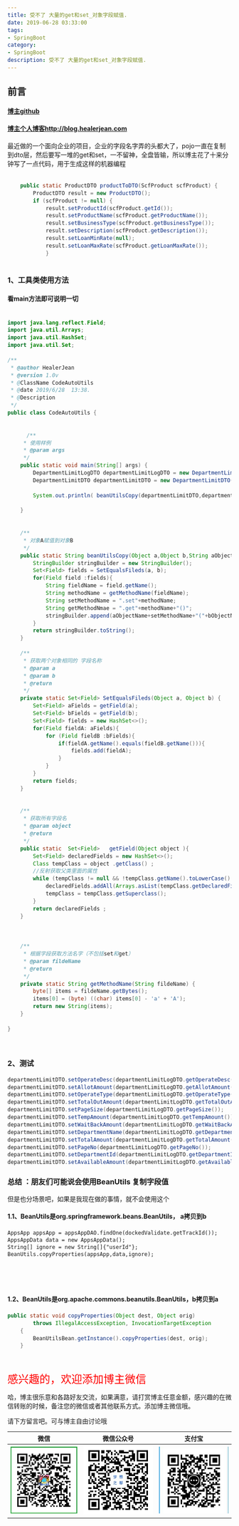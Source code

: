 ```yaml
---
title: 受不了 大量的get和set_对象字段赋值.
date: 2019-06-28 03:33:00
tags: 
- SpringBoot
category: 
- SpringBoot
description: 受不了 大量的get和set_对象字段赋值.
---
```


<!-- 

https://raw.githubusercontent.com/HealerJean/HealerJean.github.io/master/blogImages/
　　首行缩进

<font  clalss="healerColor" color="red" size="5" >     </font>

<font  clalss="healerSize"  size="5" >     </font>
-->




## 前言

#### [博主github](https://github.com/HealerJean)
#### [博主个人博客http://blog.healerjean.com](http://HealerJean.github.io)    



最近做的一个面向企业的项目，企业的字段名字弄的头都大了，pojo一直在复制到dto层，然后要写一堆的get和set，一不留神，全盘皆输，所以博主花了十来分钟写了一点代码，用于生成这样的机器编程





```java

    public static ProductDTO productToDTO(ScfProduct scfProduct) {
        ProductDTO result = new ProductDTO();
        if (scfProduct != null) {
            result.setProductId(scfProduct.getId());
            result.setProductName(scfProduct.getProductName());
            result.setBusinessType(scfProduct.getBusinessType());
            result.setDescription(scfProduct.getDescription());
            result.setLoanMinRate(null);
            result.setLoanMaxRate(scfProduct.getLoanMaxRate());
            }
        
```

### 1、工具类使用方法

#### 看main方法即可说明一切



```java

import java.lang.reflect.Field;
import java.util.Arrays;
import java.util.HashSet;
import java.util.Set;

/**
 * @author HealerJean
 * @version 1.0v
 * @ClassName CodeAutoUtils
 * @date 2019/6/28  13:38.
 * @Description
 */
public class CodeAutoUtils {


      /**
     * 使用样例
     * @param args
     */
    public static void main(String[] args) {
        DepartmentLimitLogDTO departmentLimitLogDTO = new DepartmentLimitLogDTO();
        DepartmentLimitDTO departmentLimitDTO = new DepartmentLimitDTO();

        System.out.println( beanUtilsCopy(departmentLimitDTO,departmentLimitLogDTO,"departmentLimitDTO","departmentLimitLogDTO"));

    }


    /**
     * 对象A赋值到对象B
     */
    public static String beanUtilsCopy(Object a,Object b,String aObjectName,String bObjectName ){
        StringBuilder stringBuilder = new StringBuilder();
        Set<Field> fields = SetEqualsFileds(a, b);
        for(Field field :fields){
            String fieldName = field.getName();
            String methodName = getMethodName(fieldName);
            String setMethodName = ".set"+methodName;
            String getMethodNmae = ".get"+methodName+"()";
            stringBuilder.append(aObjectName+setMethodName+"("+bObjectName+getMethodNmae+");\n");
        }
        return stringBuilder.toString();
    }

    /**
     * 获取两个对象相同的 字段名称
     * @param a
     * @param b
     * @return
     */
    private static Set<Field> SetEqualsFileds(Object a, Object b) {
        Set<Field> aFields = getField(a);
        Set<Field> bFields = getField(b);
        Set<Field> fields = new HashSet<>();
        for(Field fieldA: aFields){
            for (Field fieldB :bFields){
                if(fieldA.getName().equals(fieldB.getName())){
                    fields.add(fieldA);
                }
            }
        }
        return fields;
    }


    /**
     * 获取所有字段名
     * @param object
     * @return
     */
    public static  Set<Field>   getField(Object object ){
        Set<Field> declaredFields = new HashSet<>();
        Class tempClass = object .getClass() ;
        //反射获取父类里面的属性
        while (tempClass != null && !tempClass.getName().toLowerCase().equals("java.lang.object")) {
            declaredFields.addAll(Arrays.asList(tempClass.getDeclaredFields()));
            tempClass = tempClass.getSuperclass();
        }
        return declaredFields ;
    }



    /**
     * 根据字段获取方法名字（不包括set和get）
     * @param fildeName
     * @return
     */
    private static String getMethodName(String fildeName) {
        byte[] items = fildeName.getBytes();
        items[0] = (byte) ((char) items[0] - 'a' + 'A');
        return new String(items);
    }

}




```





### 2、测试



```java
departmentLimitDTO.setOperateDesc(departmentLimitLogDTO.getOperateDesc());
departmentLimitDTO.setAllotAmount(departmentLimitLogDTO.getAllotAmount());
departmentLimitDTO.setOperateType(departmentLimitLogDTO.getOperateType());
departmentLimitDTO.setTotalOutAmount(departmentLimitLogDTO.getTotalOutAmount());
departmentLimitDTO.setPageSize(departmentLimitLogDTO.getPageSize());
departmentLimitDTO.setTempAmount(departmentLimitLogDTO.getTempAmount());
departmentLimitDTO.setWaitBackAmount(departmentLimitLogDTO.getWaitBackAmount());
departmentLimitDTO.setDepartmentName(departmentLimitLogDTO.getDepartmentName());
departmentLimitDTO.setTotalAmount(departmentLimitLogDTO.getTotalAmount());
departmentLimitDTO.setPageNo(departmentLimitLogDTO.getPageNo());
departmentLimitDTO.setDepartmentId(departmentLimitLogDTO.getDepartmentId());
departmentLimitDTO.setAvailableAmount(departmentLimitLogDTO.getAvailableAmount());
```



### 总结 ：朋友们可能说会使用BeanUtils 复制字段值

但是也分场景吧，如果是我现在做的事情，就不会使用这个



#### 1.1、BeanUtils是**org.springframework.beans.BeanUtils**， a拷贝到b

```
AppsApp appsApp = appsAppDAO.findOne(dockedValidate.getTrackId());
AppsAppData data = new AppsAppData();
String[] ignore = new String[]{"userId"};
BeanUtils.copyProperties(appsApp,data,ignore);





```

#### 1.2、BeanUtils是**org.apache.commons.beanutils.BeanUtils**，b拷贝到a

```java
public static void copyProperties(Object dest, Object orig)
        throws IllegalAccessException, InvocationTargetException
    {
        BeanUtilsBean.getInstance().copyProperties(dest, orig);
    }

```





<br/>
<br/>

<font  color="red" size="5" >     
感兴趣的，欢迎添加博主微信
 </font>

<br/>



哈，博主很乐意和各路好友交流，如果满意，请打赏博主任意金额，感兴趣的在微信转账的时候，备注您的微信或者其他联系方式。添加博主微信哦。    

请下方留言吧。可与博主自由讨论哦

|微信 | 微信公众号|支付宝|
|:-------:|:-------:|:------:|
| ![微信](https://raw.githubusercontent.com/HealerJean/HealerJean.github.io/master/assets/img/tctip/weixin.jpg)|![微信公众号](https://raw.githubusercontent.com/HealerJean/HealerJean.github.io/master/assets/img/my/qrcode_for_gh_a23c07a2da9e_258.jpg)|![支付宝](https://raw.githubusercontent.com/HealerJean/HealerJean.github.io/master/assets/img/tctip/alpay.jpg) |



<!-- Gitalk 评论 start  -->

<link rel="stylesheet" href="https://unpkg.com/gitalk/dist/gitalk.css">

<script src="https://unpkg.com/gitalk@latest/dist/gitalk.min.js"></script> 
<div id="gitalk-container"></div>    
 <script type="text/javascript">
    var gitalk = new Gitalk({
		clientID: `1d164cd85549874d0e3a`,
		clientSecret: `527c3d223d1e6608953e835b547061037d140355`,
		repo: `HealerJean.github.io`,
		owner: 'HealerJean',
		admin: ['HealerJean'],
		id: 'cO2RUpxWbn1CZdX5',
    });
    gitalk.render('gitalk-container');
</script> 


<!-- Gitalk end -->

